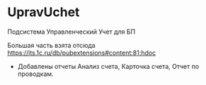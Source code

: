 # UpravUchet
Подсистема Управленческий Учет для БП

Большая часть взята отсюда https://its.1c.ru/db/pubextensions#content:81:hdoc

+ Добавлены отчеты Анализ счета, Карточка счета, Отчет по проводкам.
